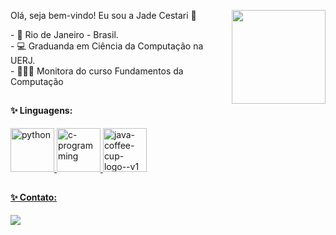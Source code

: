 
Olá, seja bem-vindo! Eu sou a Jade Cestari 👋</div>
<img align="right" width="150" src="https://d1jj76g3lut4fe.cloudfront.net/processed/thumb/7i69DjRd80ObevjlPy.mp4?Expires=1697768885&Signature=PvLGDZFmzZkJ3MLAL8QYFRz2DxdkNRjvBo-Sn8xVe8glwZgU38pQYifwB5oHr1KuRGj9UGw-3fOMsH2ilrB2j7ljdHlP3KrFdgJUppFmUIx9OP9b2ItiSPPL6D1WTOx-uisCtw3wiyMl1CGELvUupbp173BugKJRhLMFFCEaZTmbK34lhlGfV~IXTo8j24eTO3qjbhbQQv6MTKaRuzf07o5yG706fOP-MAjT3TGjIx2GQhTzxam~-JWLMuN2aSoC9XkJrS8TakBrBzHuPWtkdLVbbWpHozUPcx6YnKGzSNZibSsnf0r1qLfcG-P0jv9ONHakuVM0Mf5LSFQTCaj1dQ__&Key-Pair-Id=K2YEDJLVZ3XRI#t=0.001"/>


<div style="display: inline_block">
- 📍 Rio de Janeiro - Brasil. <br>
- 💻 Graduanda em Ciência da Computação na UERJ. <br>
- 👩🏻‍💻 Monitora do curso Fundamentos da Computação
</div>

## 

#### ✨ Linguagens:
<div style="display: inline">
  <a href="https://github.com/leehxd">
  <img width="70" height="70" src="https://img.icons8.com/arcade/100/python.png" alt="python"/>
  <img width="70" height="70" src="https://img.icons8.com/color/100/c-programming.png" alt="c-programming"/>
  <img width="70" height="70" src="https://img.icons8.com/color/100/java-coffee-cup-logo--v1.png" alt="java-coffee-cup-logo--v1"/>

##
  
#### ✨ Contato:
<div style="display: inline"> 
<div> 
   <a href = "mailto: Jade_cestari@hotmail.com"><img src="https://img.shields.io/badge/-Gmail-%23333?style=for-the-badge&logo=gmail&logoColor=white" target="_blank"></a> 
</div>
